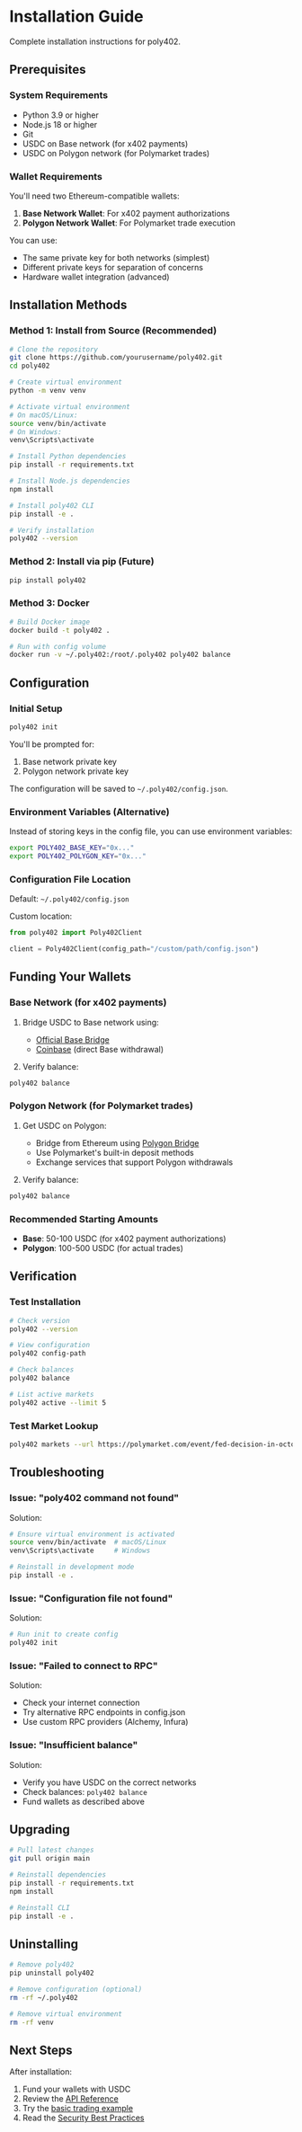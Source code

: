 # Installation Guide

Complete installation instructions for poly402.

## Prerequisites

### System Requirements

- Python 3.9 or higher
- Node.js 18 or higher
- Git
- USDC on Base network (for x402 payments)
- USDC on Polygon network (for Polymarket trades)

### Wallet Requirements

You'll need two Ethereum-compatible wallets:
1. **Base Network Wallet**: For x402 payment authorizations
2. **Polygon Network Wallet**: For Polymarket trade execution

You can use:
- The same private key for both networks (simplest)
- Different private keys for separation of concerns
- Hardware wallet integration (advanced)

## Installation Methods

### Method 1: Install from Source (Recommended)

```bash
# Clone the repository
git clone https://github.com/yourusername/poly402.git
cd poly402

# Create virtual environment
python -m venv venv

# Activate virtual environment
# On macOS/Linux:
source venv/bin/activate
# On Windows:
venv\Scripts\activate

# Install Python dependencies
pip install -r requirements.txt

# Install Node.js dependencies
npm install

# Install poly402 CLI
pip install -e .

# Verify installation
poly402 --version
```

### Method 2: Install via pip (Future)

```bash
pip install poly402
```

### Method 3: Docker

```bash
# Build Docker image
docker build -t poly402 .

# Run with config volume
docker run -v ~/.poly402:/root/.poly402 poly402 balance
```

## Configuration

### Initial Setup

```bash
poly402 init
```

You'll be prompted for:
1. Base network private key
2. Polygon network private key

The configuration will be saved to `~/.poly402/config.json`.

### Environment Variables (Alternative)

Instead of storing keys in the config file, you can use environment variables:

```bash
export POLY402_BASE_KEY="0x..."
export POLY402_POLYGON_KEY="0x..."
```

### Configuration File Location

Default: `~/.poly402/config.json`

Custom location:
```python
from poly402 import Poly402Client

client = Poly402Client(config_path="/custom/path/config.json")
```

## Funding Your Wallets

### Base Network (for x402 payments)

1. Bridge USDC to Base network using:
   - [Official Base Bridge](https://bridge.base.org)
   - [Coinbase](https://www.coinbase.com) (direct Base withdrawal)

2. Verify balance:
```bash
poly402 balance
```

### Polygon Network (for Polymarket trades)

1. Get USDC on Polygon:
   - Bridge from Ethereum using [Polygon Bridge](https://wallet.polygon.technology/bridge)
   - Use Polymarket's built-in deposit methods
   - Exchange services that support Polygon withdrawals

2. Verify balance:
```bash
poly402 balance
```

### Recommended Starting Amounts

- **Base**: 50-100 USDC (for x402 payment authorizations)
- **Polygon**: 100-500 USDC (for actual trades)

## Verification

### Test Installation

```bash
# Check version
poly402 --version

# View configuration
poly402 config-path

# Check balances
poly402 balance

# List active markets
poly402 active --limit 5
```

### Test Market Lookup

```bash
poly402 markets --url https://polymarket.com/event/fed-decision-in-october
```

## Troubleshooting

### Issue: "poly402 command not found"

Solution:
```bash
# Ensure virtual environment is activated
source venv/bin/activate  # macOS/Linux
venv\Scripts\activate     # Windows

# Reinstall in development mode
pip install -e .
```

### Issue: "Configuration file not found"

Solution:
```bash
# Run init to create config
poly402 init
```

### Issue: "Failed to connect to RPC"

Solution:
- Check your internet connection
- Try alternative RPC endpoints in config.json
- Use custom RPC providers (Alchemy, Infura)

### Issue: "Insufficient balance"

Solution:
- Verify you have USDC on the correct networks
- Check balances: `poly402 balance`
- Fund wallets as described above

## Upgrading

```bash
# Pull latest changes
git pull origin main

# Reinstall dependencies
pip install -r requirements.txt
npm install

# Reinstall CLI
pip install -e .
```

## Uninstalling

```bash
# Remove poly402
pip uninstall poly402

# Remove configuration (optional)
rm -rf ~/.poly402

# Remove virtual environment
rm -rf venv
```

## Next Steps

After installation:
1. Fund your wallets with USDC
2. Review the [API Reference](API_REFERENCE.md)
3. Try the [basic trading example](../examples/basic_trade.py)
4. Read the [Security Best Practices](SECURITY.md)
